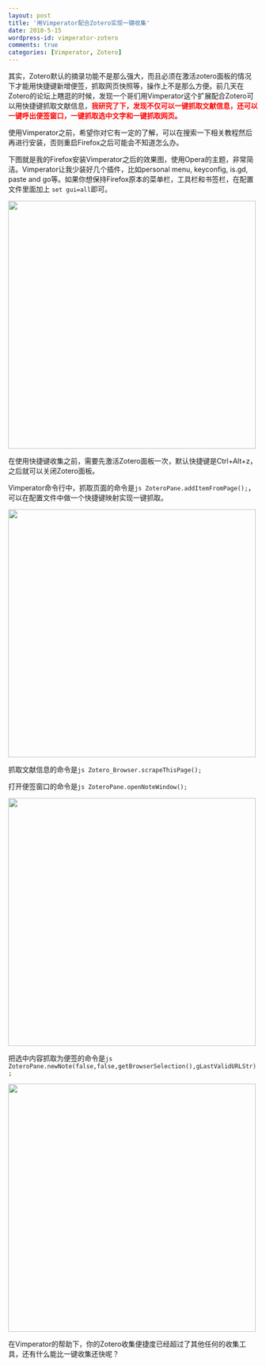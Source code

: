 ```yaml
---
layout: post
title: '用Vimperator配合Zotero实现一键收集'
date: 2010-5-15
wordpress-id: vimperator-zotero
comments: true
categories: [Vimperator, Zotero]
---
```

其实，Zotero默认的摘录功能不是那么强大，而且必须在激活zotero面板的情况下才能用快捷键新增便签，抓取网页快照等，操作上不是那么方便。前几天在Zotero的论坛上瞎逛的时候，发现一个哥们用Vimperator这个扩展配合Zotero可以用快捷键抓取文献信息，<strong><span style="color: #ff0000;">我研究了下，发现不仅可以一键抓取文献信息，还可以一键呼出便签窗口，一键抓取选中文字和一键抓取网页。</span></strong>


使用Vimperator之前，希望你对它有一定的了解，可以在搜索一下相关教程然后再进行安装，否则重启Firefox之后可能会不知道怎么办。

下图就是我的Firefox安装Vimperator之后的效果图，使用Opera的主题，非常简洁。Vimperator让我少装好几个插件，比如personal menu, keyconfig, is.gd, paste and go等。如果你想保持Firefox原本的菜单栏，工具栏和书签栏，在配置文件里面加上 `set gui=all`即可。

<img src="http://static.flickr.com/4009/4607962094_c5baca092f.jpg" border="0" width="500" />

在使用快捷键收集之前，需要先激活Zotero面板一次，默认快捷键是Ctrl+Alt+z，之后就可以关闭Zotero面板。

Vimperator命令行中，抓取页面的命令是`js ZoteroPane.addItemFromPage();`，可以在配置文件中做一个快捷键映射实现一键抓取。

<img src="http://static.flickr.com/3411/4607963416_fec41b2520.jpg" border="0" width="500" />

抓取文献信息的命令是`js Zotero_Browser.scrapeThisPage();`

打开便签窗口的命令是`js ZoteroPane.openNoteWindow();`

<img src="http://static.flickr.com/1063/4607962552_40b4b03cf5.jpg" border="0" width="500" />

把选中内容抓取为便签的命令是`js ZoteroPane.newNote(false,false,getBrowserSelection(),gLastValidURLStr);`

<img src="http://static.flickr.com/1418/4607963794_97f5e5772b.jpg" border="0" width="500" />

在Vimperator的帮助下，你的Zotero收集便捷度已经超过了其他任何的收集工具，还有什么能比一键收集还快呢？
